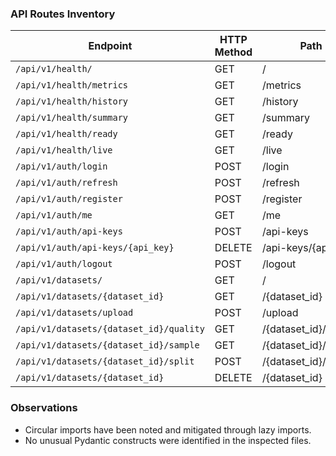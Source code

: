 ### API Routes Inventory

| Endpoint                   | HTTP Method | Path                 | Request Model       | Response Model        | Dependencies          | Security      |
|----------------------------|-------------|----------------------|---------------------|-----------------------|-----------------------|---------------|
| `/api/v1/health/`          | GET         | /                    | None                | HealthResponse        | get_container         | None          |
| `/api/v1/health/metrics`   | GET         | /metrics             | None                | SystemMetricsResponse | None                  | None          |
| `/api/v1/health/history`   | GET         | /history             | None                | list[dict]            | None                  | None          |
| `/api/v1/health/summary`   | GET         | /summary             | None                | dict                  | None                  | None          |
| `/api/v1/health/ready`     | GET         | /ready               | None                | dict                  | get_container         | None          |
| `/api/v1/health/live`      | GET         | /live                | None                | dict                  | None                  | None          |
| `/api/v1/auth/login`       | POST        | /login               | OAuth2PasswordRequestForm | TokenResponse | get_auth              | None          |
| `/api/v1/auth/refresh`     | POST        | /refresh             | string               | TokenResponse         | get_auth              | None          |
| `/api/v1/auth/register`    | POST        | /register            | RegisterRequest     | UserResponse          | get_auth              | None          |
| `/api/v1/auth/me`          | GET         | /me                  | None                | UserResponse          | require_auth          | Authentication |
| `/api/v1/auth/api-keys`    | POST        | /api-keys            | APIKeyRequest       | APIKeyResponse        | require_auth          | Authentication |
| `/api/v1/auth/api-keys/{api_key}` | DELETE | /api-keys/{api_key} | str                 | dict                  | get_current_user      | Authentication |
| `/api/v1/auth/logout`      | POST        | /logout              | None                | dict                  | get_current_user      | Authentication |
| `/api/v1/datasets/`        | GET         | /                    | None                | list[DatasetDTO]      | require_viewer        | Authorization |
| `/api/v1/datasets/{dataset_id}` | GET   | /{dataset_id}        | UUID                | DatasetDTO            | require_viewer        | Authorization |
| `/api/v1/datasets/upload`  | POST        | /upload              | File, str, str      | DatasetDTO            | require_data_scientist | Authorization |
| `/api/v1/datasets/{dataset_id}/quality` | GET | /{dataset_id}/quality | UUID       | DataQualityReportDTO | require_viewer        | Authorization |
| `/api/v1/datasets/{dataset_id}/sample`  | GET | /{dataset_id}/sample | UUID, int | dict | require_permissions | Authorization |
| `/api/v1/datasets/{dataset_id}/split` | POST | /{dataset_id}/split | UUID, float, int | dict | require_permissions | Authorization |
| `/api/v1/datasets/{dataset_id}` | DELETE | /{dataset_id} | UUID | dict | require_permissions | Authorization |

### Observations

- Circular imports have been noted and mitigated through lazy imports.
- No unusual Pydantic constructs were identified in the inspected files.
